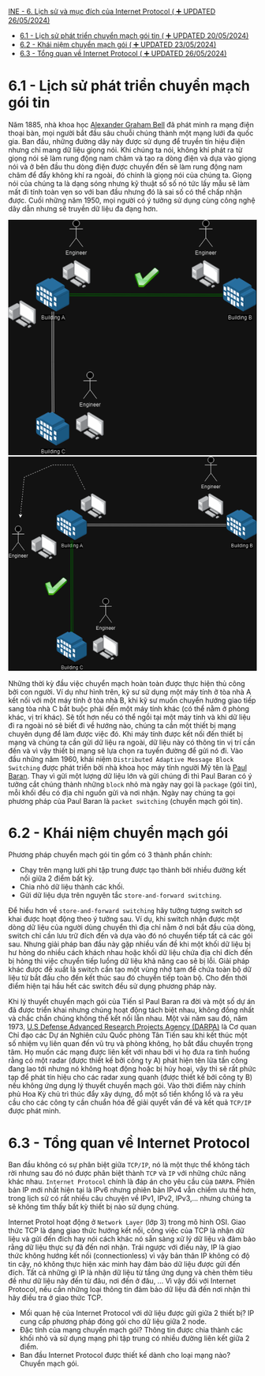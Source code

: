 [INE - 6. Lịch sử và mục đích của Internet Protocol ( :heavy_plus_sign: UPDATED 26/05/2024)](#ine_6_history_n_purpose_of_ip)

- [6.1 - Lịch sử phát triển chuyển mạch gói tin ( :heavy_plus_sign: UPDATED 20/05/2024)](#ine_6_history_of_packet_switching)
- [6.2 - Khái niệm chuyển mạch gói ( :heavy_plus_sign: UPDATED 23/05/2024)](#ine_6_concept_of_packet_switching)
- [6.3 - Tổng quan về Internet Protocol ( :heavy_plus_sign: UPDATED 26/05/2024)](#ine_6_overview_of_internet_protocol)

# <a name="ine_6_history_of_packet_switching"></a>6.1 - Lịch sử phát triển chuyển mạch gói tin

Năm 1885, nhà khoa học [Alexander Graham Bell](https://vi.wikipedia.org/wiki/Alexander_Graham_Bell) đã phát minh ra mạng điện thoại bàn, mọi người bắt đầu sâu chuỗi chúng thành một mạng lưới đa quốc gia. Ban đầu, những đường dây này được sử dụng để truyền tín hiệu điện nhưng chỉ mang dữ liệu giọng nói. Khi chúng ta nói, không khí phát ra từ giọng nói sẽ làm rung động nam châm và tạo ra dòng điện và dựa vào giọng nói và ở bên đầu thu dòng điện được chuyển đến sẽ làm rung động nam châm để đẩy không khí ra ngoài, đó chính là giọng nói của chúng ta. Giọng nói của chúng ta là dạng sóng nhưng kỹ thuật số số nó tức lấy mẫu sẽ làm mất đi tính toàn vẹn so với ban đầu nhưng đó là sai số có thể chấp nhận được. Cuối những năm 1950, mọi người có ý tưởng sử dụng cùng công nghệ dây dẫn nhưng sẽ truyền dữ liệu đa đạng hơn.

<div style="text-align:center"><img src="../images/ine_30_early_dev_packet_switching_A_connect_B.png" alt/></div>

<div style="text-align:center"><img src="../images/ine_31_early_dev_packet_switching_A_connect_C.png" alt/></div>

Những thời kỳ đầu việc chuyển mạch hoàn toàn được thực hiện thủ công bởi con người. Ví dụ như hình trên, kỹ sư sử dụng một máy tính ở tòa nhà A kết nối với một máy tính ở tòa nhà B, khi kỹ sư muốn chuyển hướng giao tiếp sang tòa nhà C bắt buộc phải đến một máy tính khác (có thể nằm ở phòng khác, vị trí khác). Sẽ tốt hơn nếu có thể ngồi tại một máy tính và khi dữ liệu đi ra ngoài nó sẽ biết đi về hướng nào, chúng ta cần một thiết bị mạng chuyên dụng để làm được việc đó. Khi máy tính được kết nối đến thiết bị mạng và chúng ta cần gửi dữ liệu ra ngoài, dữ liệu này có thông tin vị trí cần đến và vì vậy thiết bị mạng sẽ lựa chọn ra tuyến đường để gửi nó đi. Vào đầu những năm 1960, khái niệm `Distributed Adaptive Message Block Switching` được phát triển bởi nhà khoa học máy tính người Mỹ tên là [Paul Baran](https://lemelson.mit.edu/resources/paul-baran). Thay vì gửi một lượng dữ liệu lớn và gửi chúng đi thì Paul Baran có ý tưởng cắt chúng thành những `block` nhỏ mà ngày nay gọi là `package` (gói tin), mỗi khối đều có địa chỉ nguồn gửi và nơi nhận. Ngày nay chúng ta gọi phương pháp của Paul Baran là `packet switching` (chuyển mạch gói tin).

# <a name="ine_6_concept_of_packet_switching"></a>6.2 - Khái niệm chuyển mạch gói

Phương pháp chuyển mạch gói tin gồm có 3 thành phần chính:

- Chạy trên mạng lưới phi tập trung được tạo thành bởi nhiều đường kết nối giữa 2 điểm bất kỳ.
- Chia nhỏ dữ liệu thành các khối.
- Gửi dữ liệu dựa trên nguyên tắc `store-and-forward switching`.

Để hiểu hơn về `store-and-forward switching` hãy tưởng tượng switch sơ khai được hoạt động theo ý tưởng sau. Ví dụ, khi switch nhận được một dòng dữ liệu của người dùng chuyển thì địa chỉ nằm ở nơi bắt đầu của dòng, switch chỉ cần lưu trữ đích đến và dựa vào đó nó chuyển tiếp tất cả các gói sau. Nhưng giải pháp ban đầu này gặp nhiều vấn đề khi một khối dữ liệu bị hư hỏng do nhiều cách khách nhau hoặc khối dữ liệu chứa địa chỉ đích đến bị hỏng thì việc chuyển tiếp luồng dữ liệu khả năng cao sẽ bị lỗi. Giải pháp khác được đề xuất là switch cần tạo một vùng nhớ tạm để chứa toàn bộ dữ liệu từ bắt đầu cho đến kết thúc sau đó chuyển tiếp toàn bộ. Cho đến thời điểm hiện tại hầu hết các switch đều sử dụng phương pháp này.

Khi lý thuyết chuyển mạch gói của Tiến sĩ Paul Baran ra đời và một số dự án đã được triển khai nhưng chúng hoạt động tách biệt nhau, không đồng nhất và chắc chắn chúng không thể kết nối lẫn nhau. Một vài năm sau đó, năm 1973, [U.S Defense Advanced Research Projects Agency (DARPA)](https://www.darpa.mil/) là Cơ quan Chỉ đạo các Dự án Nghiên cứu Quốc phòng Tân Tiến sau khi kết thúc một số nhiệm vụ liên quan đến vũ trụ và phòng không, họ bắt đầu chuyển trọng tâm. Họ muốn các mạng được liên kết với nhau bởi vì họ đưa ra tình huống rằng có một radar (được thiết kế bởi công ty A) phát hiện tên lửa tấn công đang lao tới nhưng nó không hoạt động hoặc bị hủy hoại, vậy thì sẽ rất phức tạp để phát tín hiệu cho các radar xung quanh (được thiết kế bởi công ty B) nếu không ứng dụng lý thuyết chuyển mạch gói. Vào thời điểm này chính phủ Hoa Kỳ chủ trì thúc đẩy xây dựng, đổ một số tiền khổng lồ và ra yêu cầu cho các công ty cần chuẩn hóa để giải quyết vấn đề và kết quả `TCP/IP` được phát minh.

# <a name="ine_6_overview_of_internet_protocol"></a>6.3 - Tổng quan về Internet Protocol

Ban đầu không có sự phân biệt giữa `TCP/IP`, nó là một thực thể không tách rời nhưng sau đó nó được phân biệt thành `TCP` và `IP` với những chức năng khác nhau. `Internet Protocol` chính là đáp án cho yêu cầu của `DARPA`. Phiên bản IP mới nhất hiện tại là IPv6 nhưng phiên bản IPv4 vẫn chiếm ưu thế hơn, trong lịch sử có rất nhiều câu chuyện về IPv1, IPv2, IPv3,... nhưng chúng ta sẽ không tìm thấy bất kỳ thiết bị nào sử dụng chúng.

Internet Protol hoạt động ở `Network Layer` (lớp 3) trong mô hình OSI. Giao thức TCP là dạng giao thức hướng kết nối, công việc của TCP là nhận dữ liệu và gửi đến đích hay nói cách khác nó sẵn sàng xử lý dữ liệu và đảm bảo rằng dữ liệu thực sự đã đến nơi nhận. Trái ngược với điều này, IP là giao thức không hướng kết nối (connectionless) vì vậy bản thân IP không có độ tin cậy, nó không thực hiện xác minh hay đảm bảo dữ liệu được gửi đến đích. Tất cả những gì IP là nhận dữ liệu từ tầng ứng dụng và chèn thêm tiêu đề như dữ liệu này đến từ đâu, nơi đến ở đâu, ... Vì vậy đối với Internet Protocol, nếu cần những loại thông tin đảm bảo dữ liệu đã đến nơi nhận thì hãy điều tra ở giao thức TCP.

- Mối quan hệ của Internet Protocol với dữ liệu được gửi giữa 2 thiết bị? IP cung cấp phương pháp đóng gói cho dữ liệu giữa 2 node.
- Đặc tính của mạng chuyển mạch gói? Thông tin được chia thành các khối nhỏ và sử dụng mạng phi tập trung có nhiều đường liên kết giữa 2 điểm.
- Ban đầu Internet Protocol được thiết kế dành cho loại mạng nào? Chuyển mạch gói.